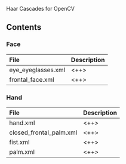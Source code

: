 
Haar Cascades for OpenCV

## Contents

### Face

| File | Description |
|:--|:--|
| eye_eyeglasses.xml | <++> |
| frontal_face.xml | <++> |


### Hand

| File | Description |
|:--|:--|
| hand.xml | <++> |
| closed_frontal_palm.xml | <++> |
| fist.xml | <++> |
| palm.xml | <++> |

